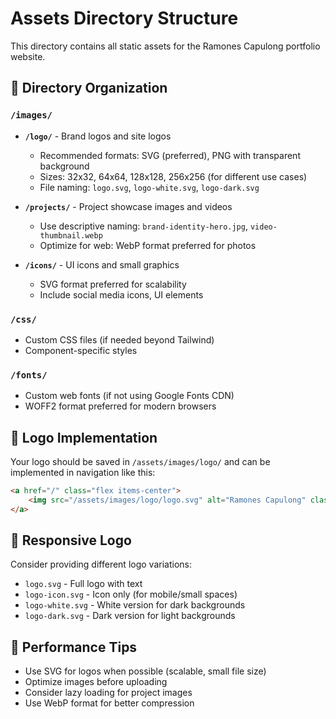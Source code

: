 # Assets Directory Structure

This directory contains all static assets for the Ramones Capulong portfolio website.

## 📁 Directory Organization

### `/images/`
- **`/logo/`** - Brand logos and site logos
  - Recommended formats: SVG (preferred), PNG with transparent background
  - Sizes: 32x32, 64x64, 128x128, 256x256 (for different use cases)
  - File naming: `logo.svg`, `logo-white.svg`, `logo-dark.svg`

- **`/projects/`** - Project showcase images and videos
  - Use descriptive naming: `brand-identity-hero.jpg`, `video-thumbnail.webp`
  - Optimize for web: WebP format preferred for photos

- **`/icons/`** - UI icons and small graphics
  - SVG format preferred for scalability
  - Include social media icons, UI elements

### `/css/`
- Custom CSS files (if needed beyond Tailwind)
- Component-specific styles

### `/fonts/`
- Custom web fonts (if not using Google Fonts CDN)
- WOFF2 format preferred for modern browsers

## 🎨 Logo Implementation

Your logo should be saved in `/assets/images/logo/` and can be implemented in navigation like this:

```html
<a href="/" class="flex items-center">
    <img src="/assets/images/logo/logo.svg" alt="Ramones Capulong" class="h-8 w-auto">
</a>
```

## 📱 Responsive Logo

Consider providing different logo variations:
- `logo.svg` - Full logo with text
- `logo-icon.svg` - Icon only (for mobile/small spaces)
- `logo-white.svg` - White version for dark backgrounds
- `logo-dark.svg` - Dark version for light backgrounds

## 🚀 Performance Tips

- Use SVG for logos when possible (scalable, small file size)
- Optimize images before uploading
- Consider lazy loading for project images
- Use WebP format for better compression
